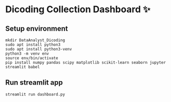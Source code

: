 # Dicoding Collection Dashboard ✨

## Setup environment
```
mkdir DataAnalyst_Dicoding
sudo apt install python3
sudo apt install python3-venv
python3 -m venv env
source env/bin/activate
pip install numpy pandas scipy matplotlib scikit-learn seaborn jupyter streamlit babel
```

## Run streamlit app
``` 
streamlit run dashboard.py
```